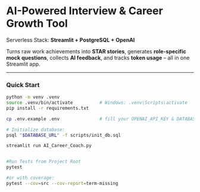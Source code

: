 # AI-Powered Interview & Career Growth Tool  
Serverless Stack: **Streamlit + PostgreSQL + OpenAI**

Turns raw work achievements into **STAR stories**, generates **role-specific mock questions**, collects **AI feedback**, and tracks **token usage** – all in one Streamlit app.

---

### Quick Start
```bash
python -m venv .venv
source .venv/bin/activate          # Windows: .venv\Scripts\activate
pip install -r requirements.txt

cp .env.example .env               # fill your OPENAI_API_KEY & DATABASE_URL

# Initialize database:
psql "$DATABASE_URL" -f scripts/init_db.sql

streamlit run AI_Career_Coach.py


#Run Tests from Project Root
pytest

#or with coverage:
pytest --cov=src --cov-report=term-missing